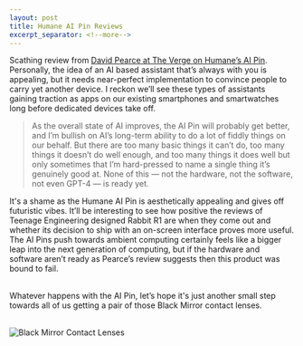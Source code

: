 ```yaml
---
layout: post
title: Humane AI Pin Reviews
excerpt_separator: <!--more-->
---
```

Scathing review from [David Pearce at The Verge on Humane’s AI Pin](https://www.theverge.com/24126502/humane-ai-pin-review). Personally, the idea of an AI based assistant that’s always with you is appealing, but it needs near-perfect implementation to convince people to carry yet another device. I reckon we’ll see these types of assistants gaining traction as apps on our existing smartphones and smartwatches long before dedicated devices take off.
> As the overall state of AI improves, the AI Pin will probably get better, and I’m bullish on AI’s long-term ability to do a lot of fiddly things on our behalf. But there are too many basic things it can’t do, too many things it doesn’t do well enough, and too many things it does well but only sometimes that I’m hard-pressed to name a single thing it’s genuinely good at. None of this — not the hardware, not the software, not even GPT-4 — is ready yet.


It's a shame as the Humane AI Pin is aesthetically appealing and gives off futuristic vibes. It’ll be interesting to see how positive the reviews of Teenage Engineering designed Rabbit R1 are when they come out and whether its decision to ship with an on-screen interface proves more useful. The AI Pins push towards ambient computing certainly feels like a bigger leap into the next generation of computing, but if the hardware and software aren’t ready as Pearce’s review suggests then this product was bound to fail.<br/><br/>
<!--more-->
Whatever happens with the AI Pin, let’s hope it's just another small step towards all of us getting a pair of those Black Mirror contact lenses.<br/><br/>

![Black Mirror Contact Lenses](https://www.melabresearch.com/images/Backup_Practice/BlackMirror.jpg)